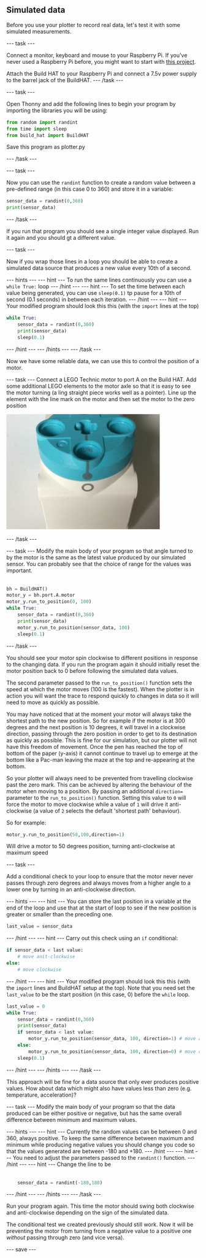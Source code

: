 ## Simulated data

Before you use your plotter to record real data, let's test it with some simulated measurements.

--- task ---

Connect a monitor, keyboard and mouse to your Raspberry Pi. If you've never used a Raspberry Pi before, you might want to start with [this project](https://learning-admin.raspberrypi.org/en/projects/raspberry-pi-getting-started).

Attach the Build HAT to your Raspberry Pi and connect a 7.5v power supply to the barrel jack of the BuildHAT. 
--- /task ---

--- task ---

Open Thonny and add the following lines to begin your program by importing the libraries you will be using:

```python
from random import randint
from time import sleep
from build_hat import BuildHAT
```
Save this program as plotter.py

--- /task ---

--- task ---

Now you can use the `randint` function to create a random value between a pre-defined range (in this case 0 to 360) and store it in a variable:

```python
sensor_data = randint(0,360)
print(sensor_data)
```

--- /task ---

If you run that program you should see a single integer value displayed. Run it again and you should gt a different value.

--- task ---

Now if you wrap those lines in a loop you should be able to create a simulated data source that produces a new value every 10th of a second.

--- hints ---
--- hint ---
To run the same lines continuously you can use a `while True:` loop
--- /hint ---
--- hint ---
To set the time between each value being generated, you can use `sleep(0.1)` tp pause for a 10th of second (0.1 seconds) in between each iteration.
--- /hint ---
--- hint ---
Your modified program should look this this (with the `import` lines at the top)

```python
while True:
    sensor_data = randint(0,360)
    print(sensor_data)
    sleep(0.1)
```
--- /hint ---
--- /hints ---
--- /task ---

Now we have some reliable data, we can use this to control the position of a motor.

--- task ---
Connect a LEGO Technic motor to port A on the Build HAT. Add some additional LEGO elements to the motor axle so that it is easy to see the motor turning (a ling straight piece works well as a pointer). Line up the element with the line mark on the motor and then set the motor to the zero position

![encoder](images/zero.JPG)

--- /task ---

--- task ---
Modify the main body of your program so that angle turned to by the motor is the same as the latest value produced by our simulated sensor. You can probably see that the choice of range for the values was important.

```python

bh = BuildHAT()
motor_y = bh.port.A.motor
motor_y.run_to_position(0, 100)
while True:
    sensor_data = randint(0,360)
    print(sensor_data)
    motor_y.run_to_position(sensor_data, 100)
    sleep(0.1)
```
--- /task ---

You should see your motor spin clockwise to different positions in response to the changing data. If you run the program again it should initially reset the motor position back to 0 before following the simulated data values. 

The second parameter passed to the `run_to_position()` function sets the speed at which the motor moves (100 is the fastest). When the plotter is in action you will want the trace to respond quickly to changes in data so it will need to move as quickly as possible.

You may have noticed that at the moment your motor will always take the shortest path to the new position. So for example if the motor is at 300 degrees and the next position is 10 degrees, it will travel in a clockwise direction, passing through the zero position in order to get to its destination as quickly as possible. This is fine for our simulation, but our plotter will not have this freedom of movement. Once the pen has reached the top of bottom of the paper (y-axis) it cannot continue to travel up to emerge at the bottom like a Pac-man leaving the maze at the top and re-appearing at the bottom.

So your plotter will always need to be prevented from travelling clockwise past the zero mark.  This can be achieved by altering the behaviour of the motor when moving to a position. By passing an additional `direction=` parameter to the `run_to_position()` function. Setting this value to `0` will force the motor to move clockwise while a value of `1` will drive it anti-clockwise (a value of `2` selects the default 'shortest path' behaviour).

So for example:
```python
motor_y.run_to_position(50,100,direction=1)
```
Will drive a motor to 50 degrees position, turning anti-clockwise at maximum speed

--- task ---

Add a conditional check to your loop to ensure that the motor never never passes through zero degrees and always moves from a higher angle to a lower one by turning in an anti-clockwise direction. 

--- hints ---
--- hint ---
You can store the last position in a variable at the end of the loop and use that at the start of loop to see if the new position is greater or smaller than the preceding one. 
```python
last_value = sensor_data
```
--- /hint ---
--- hint ---
Carry out this check using an `if` conditional:
```python
if sensor_data < last value:
    # move anit-clockwise
else:
    # move clockwise
```
--- /hint ---
--- hint ---
Your modified program should look this this (with the `import` lines and BuildHAT setup at the top). Note that you need set the `last_value` to be the start position (in this case, 0) before the `while` loop. 

```python
last_value = 0
while True:
    sensor_data = randint(0,360)
    print(sensor_data)
    if sensor_data < last value:
        motor_y.run_to_position(sensor_data, 100, direction=1) # move anit-clockwise
    else:
        motor_y.run_to_position(sensor_data, 100, direction=0) # move clockwise
    sleep(0.1)
```
--- /hint ---
--- /hints ---
--- /task ---


This approach will be fine for a data source that only ever produces positive values. How about data which might also have values less than zero (e.g. temperature, acceleration)?

--- task ---
Modify the main body of your program so that the data produced can be either positive or negative, but has the same overall difference between minimum and maximum values. 

--- hints ---
--- hint ---
Currently the random values can be between 0 and 360, always positive. To keep the same difference between maximum and minimum while producing negative values you should change you code so that the values generated are between -180 and +180.
--- /hint ---
--- hint ---
You need to adjust the parameters passed to the `randint()` function.
--- /hint ---
--- hint ---
Change the line to be 
```python

    sensor_data = randint(-180,180)

```
--- /hint ---
--- /hints ---
--- /task ---

Run your program again. This time the motor should swing both clockwise and anti-clockwise depending on the sign of the simulated data. 

The conditional test we created previously should still work. Now it will be preventing the motor from turning from a negative value to a positive one *without* passing through zero (and vice versa).

--- save ---